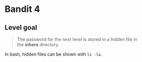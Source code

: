 # Bandit 4

## Level goal

> The password for the next level is stored in a hidden file in the **inhere** directory.

In bash, hidden files can be shown with `ls -la`.
